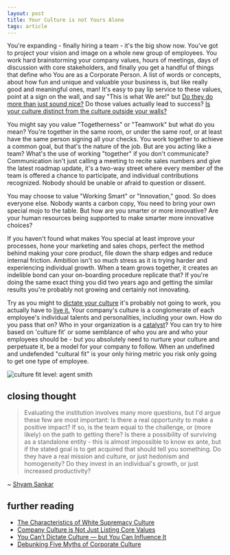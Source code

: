 ```yaml
---
layout: post
title: Your Culture is not Yours Alone
tags: article
---
```


You're expanding - finally hiring a team - it's the big show now. You've got
to project your vision and image on a whole new group of employees.<!--more--> You work
hard brainstorming your company values, hours of meetings, days of discussion
with core stakeholders, and finally you get a handful of things that define who
You are as a Corporate Person. A list of words or concepts, about how fun and
unique and valuable your business is, but like really good and meaningful ones,
man! It's easy to pay lip service to these values, point at a sign on the
wall, and say "This is what We are!" but [Do they do more than just sound
nice?][1] Do those values actually lead to success? [Is your culture distinct
from the culture outside your walls?][5]

<div id="values"></div>

You might say you value "Togetherness" or "Teamwork" but what do you mean?
You're together in the same room, or under the same roof, or at least have the
same person signing all your checks. You work together to achieve a common goal,
but that's the nature of the job. But are you acting like a team? What's the use
of working "together" if you don't communicate? Communication isn't just calling
a meeting to recite sales numbers and give the latest roadmap update, it's a
two-way street where every member of the team is offered a chance to
participate, and individual contributions recognized. Nobody should be unable or
afraid to question or dissent.

You may choose to value "Working Smart" or "Innovation," good. So does everyone
else. Nobody wants a carbon copy, You need to bring your own special mojo to
the table. But how are you smarter or more innovative? Are your human
resources being supported to make smarter more innovative choices?

If you haven't found what makes You special at least improve your processes,
hone your marketing and sales chops, perfect the method behind making your core
product, file down the sharp edges and reduce internal friction. Ambition isn't
so much stress as it is trying harder and experiencing individual growth. When
a team grows together, it creates an indelible bond can your on-boarding
procedure replicate that? If you're doing the same exact thing you did two years
ago and getting the similar results you're probably not growing and certainly not
innovating.

Try as you might to [dictate your culture][2] it's probably not going to work,
you actually have to [live it.][3]  Your company's culture is a conglomerate
of each employee's individual talents and personalities, including your own.
How do you pass that on? Who in your organization is a [catalyst][6]? You can
try to hire based on 'culture fit' or some semblance of who you are and who
your employees should be - but you absolutely need to nurture your culture and
perpetuate it, be a model for your company to follow. When an undefined and
undefended "cultural fit" is your only hiring metric you risk only going to get
one type of employee.

![culture fit level: agent smith](https://i.imgur.com/dNAH1KZ.gif)

## closing thought

> Evaluating the institution involves many more questions, but I'd argue these
> few are most important: Is there a real opportunity to make a positive
> impact? If so, is the team equal to the challenge, or (more likely) on the
> path to getting there? Is there a possibility of surviving as a standalone
> entity - this is almost impossible to know ex ante, but if the stated goal is
> to get acquired that should tell you something. Do they have a real mission
> and culture, or just hedonism and homogeneity? Do they invest in an
> individual's growth, or just increased productivity?

~ [Shyam Sankar][4]


## further reading

- [The Characteristics of White Supremacy Culture][5]
- [Company Culture is Not Just Listing Core Values][1]
- [You Can’t Dictate Culture — but You Can Influence It][2]
- [Debunking Five Myths of Corporate Culture][3]

[1]: https://thecontextofthings.com/2016/02/04/company-culture-is-not-just-listing-core-values/
[2]: https://hbr.org/2011/06/you-cant-dictate-culture-but-y
[3]: http://adage.com/article/agency-viewpoint/debunking-myths-corporate-culture/305166/
[4]: https://shyamsankar.com/dont-let-techno-hedonism-waste-your-potential
[5]: https://www.showingupforracialjustice.org/white-supremacy-culture-characteristics.html
[6]: https://freenode.net/catalysts


<!---
http://www.usatoday.com/story/news/nation/2015/04/16/army-survey-morale/24897455/
http://www.microsoft.com/en-us/about
http://www.amazon.com/Values-Careers-Homepage/b?ie=UTF8&node=239365011
http://www.google.com/about/company/philosophy/
http://www.dorisandbertie.com/goodcopybadcopy/2011/05/25/how-not-to-write-your-companys-core-values/
http://money.usnews.com/money/blogs/outside-voices-careers/2012/01/17/how-to-spot-bad-company-culture-
http://www.forbes.com/sites/erikaandersen/2012/12/05/bad-company-culture-heres-what-to-do/
https://www.showingupforracialjustice.org/white-supremacy-culture-characteristics.html
--->


<!--- script>
var allvalues = [
"Integrity",
"Boldness",
"Honesty",
"Trust",
"Accountability",
"Commitment to Customers",
"Passion",
"Fun",
"Humility",
"Continuous Learning",
"Ownership",
"Constant Improvement",
"Leadership",
"Diversity",
"Innovation",
"Quality",
"Teamwork",
"Simplicity",
"Stewardship",
"The Best People",
"Client Value Creation",
"One Global Network",
"Respect for the Individual",
"Integrity",
"Customer Commitment",
"Quality",
"Integrity",
"Teamwork",
"Respect for People",
"Good Citizenship",
"A Will to Win",
"Personal Accountability",
"Focus on impact",
"Move fast",
"Be bold",
"Be open",
"Build social value",
"We believe in people",
"We are one team",
"Straightforward and open-minded",
"Keep it simple",
"Entrepreneurial spirit",
"Constant improvement",
"Cost-consciousness",
];
(function Values() {
  let values = document.getElementById("values");
  let list = document.createElement('ul');
  let currentvalues = allvalues.sort(() => Math.round(Math.random())).slice(0,5);
  for (let v in currentvalues) {
   let li = document.createElement('li');
   li.innerHTML = currentvalues[v];
   list.appendChild(li);
  }
  values.replaceChildren(list);
  setTimeout(Values, 5000);
})();

</script --->
